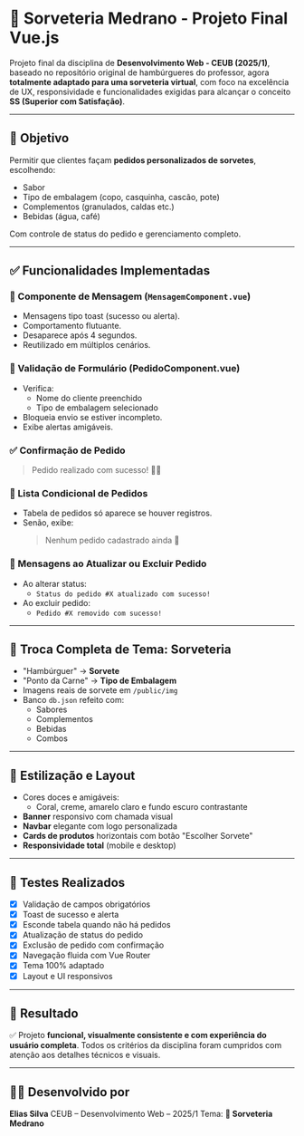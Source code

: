 
# 🍨 Sorveteria Medrano - Projeto Final Vue.js

Projeto final da disciplina de **Desenvolvimento Web - CEUB (2025/1)**, baseado no repositório original de hambúrgueres do professor, agora **totalmente adaptado para uma sorveteria virtual**, com foco na excelência de UX, responsividade e funcionalidades exigidas para alcançar o conceito **SS (Superior com Satisfação)**.

---

## 🎯 Objetivo

Permitir que clientes façam **pedidos personalizados de sorvetes**, escolhendo:

- Sabor
- Tipo de embalagem (copo, casquinha, cascão, pote)
- Complementos (granulados, caldas etc.)
- Bebidas (água, café)

Com controle de status do pedido e gerenciamento completo.

---

## ✅ Funcionalidades Implementadas

### 🧩 Componente de Mensagem (`MensagemComponent.vue`)

- Mensagens tipo toast (sucesso ou alerta).
- Comportamento flutuante.
- Desaparece após 4 segundos.
- Reutilizado em múltiplos cenários.

### 📝 Validação de Formulário (PedidoComponent.vue)

- Verifica:
  - Nome do cliente preenchido
  - Tipo de embalagem selecionado
- Bloqueia envio se estiver incompleto.
- Exibe alertas amigáveis.

### ✅ Confirmação de Pedido

> Pedido realizado com sucesso! 🍦🎉

### 🧼 Lista Condicional de Pedidos

- Tabela de pedidos só aparece se houver registros.
- Senão, exibe:
  > Nenhum pedido cadastrado ainda 🍦
  >

### 🔁 Mensagens ao Atualizar ou Excluir Pedido

- Ao alterar status:
  - `Status do pedido #X atualizado com sucesso!`
- Ao excluir pedido:
  - `Pedido #X removido com sucesso!`

---

## 🎨 Troca Completa de Tema: Sorveteria

- "Hambúrguer" → **Sorvete**
- "Ponto da Carne" → **Tipo de Embalagem**
- Imagens reais de sorvete em `/public/img`
- Banco `db.json` refeito com:
  - Sabores
  - Complementos
  - Bebidas
  - Combos

---

## 💅 Estilização e Layout

- Cores doces e amigáveis:
  - Coral, creme, amarelo claro e fundo escuro contrastante
- **Banner** responsivo com chamada visual
- **Navbar** elegante com logo personalizada
- **Cards de produtos** horizontais com botão "Escolher Sorvete"
- **Responsividade total** (mobile e desktop)

---

## 🧪 Testes Realizados

- [X] Validação de campos obrigatórios
- [X] Toast de sucesso e alerta
- [X] Esconde tabela quando não há pedidos
- [X] Atualização de status do pedido
- [X] Exclusão de pedido com confirmação
- [X] Navegação fluida com Vue Router
- [X] Tema 100% adaptado
- [X] Layout e UI responsivos

---

## 🏁 Resultado

✅ Projeto **funcional, visualmente consistente e com experiência do usuário completa**.
Todos os critérios da disciplina foram cumpridos com atenção aos detalhes técnicos e visuais.

---

## 🧑‍💻 Desenvolvido por

**Elias Silva**
CEUB – Desenvolvimento Web – 2025/1
Tema: **🍨 Sorveteria Medrano**
